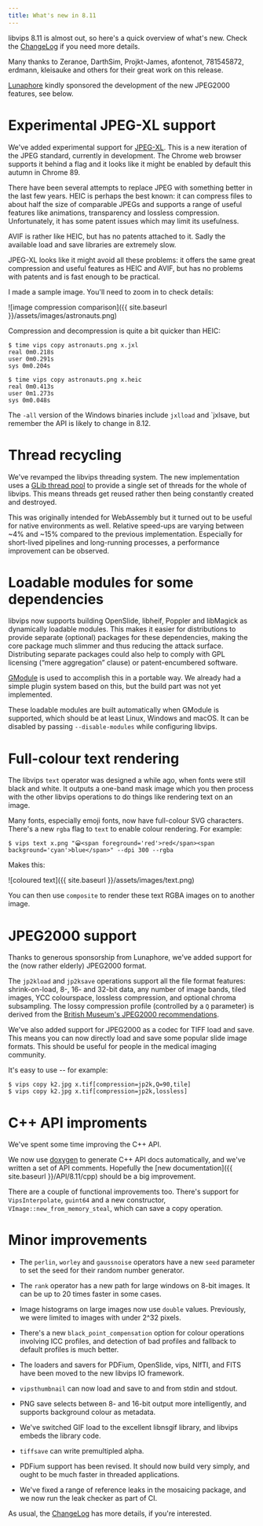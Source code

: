 ```yaml
---
title: What's new in 8.11
---
```


libvips 8.11 is almost out, so here's a quick overview of what's new. Check
the [ChangeLog](https://github.com/libvips/libvips/blob/master/ChangeLog)
if you need more details.

Many thanks to Zeranoe, DarthSim, Projkt-James, afontenot, 781545872, erdmann,
kleisauke and others for their great work on this release.

[Lunaphore](https://www.lunaphore.ch/) kindly sponsored the development of
the new JPEG2000 features, see below.

# Experimental JPEG-XL support

We've added experimental support for [JPEG-XL](https://jpeg.org/jpegxl/).
This is a new iteration of the JPEG standard, currently in development. The
Chrome web browser supports it behind a flag and it looks like it might be
enabled by default this autumn in Chrome 89.

There have been several attempts to replace JPEG with something better in the
last few years. HEIC is perhaps the best known: it can compress files to about
half the size of comparable JPEGs and supports a range of useful features
like animations, transparency and lossless compression. Unfortunately,
it has some patent issues which may limit its usefulness.

AVIF is rather like HEIC, but has no patents attached to it. Sadly the
available load and save libraries are extremely slow.

JPEG-XL looks like it might avoid all these problems: it offers the same great
compression and useful features as HEIC and AVIF, but has no problems with 
patents and is fast enough to be practical. 

I made a sample image. You'll need to zoom in to check details:

![image compression comparison]({{ site.baseurl }}/assets/images/astronauts.png)

Compression and decompression is quite a bit quicker than HEIC:

```
$ time vips copy astronauts.png x.jxl
real 0m0.218s
user 0m0.291s
sys 0m0.204s

$ time vips copy astronauts.png x.heic
real 0m0.413s
user 0m1.273s
sys 0m0.048s 
```

The `-all` version of the Windows binaries include `jxlload` and `jxlsave, but
remember the API is likely to change in 8.12.

# Thread recycling

We've revamped the libvips threading system.
The new implementation uses a [GLib thread
pool](https://developer.gnome.org/glib/stable/glib-Thread-Pools.html)
to provide a single set of threads for the whole of libvips. This means
threads get reused rather then being constantly created and destroyed.

This was originally intended for WebAssembly but it turned out to be useful
for native environments as well. Relative speed-ups are varying between ~4%
and ~15% compared to the previous implementation. Especially for short-lived
pipelines and long-running processes, a performance improvement can be observed.

# Loadable modules for some dependencies

libvips now supports building OpenSlide, libheif, Poppler and libMagick
as dynamically loadable modules. This makes it easier for distributions to
provide separate (optional) packages for these dependencies, making the core
package much slimmer and thus reducing the attack surface. Distributing
separate packages could also help to comply with GPL licensing (“mere
aggregation” clause) or patent-encumbered software.

[GModule](https://developer.gnome.org/glib/stable/glib-Dynamic-Loading-of-Modules.html)
is used to accomplish this in a portable way. We already had a simple plugin
system based on this, but the build part was not yet implemented.

These loadable modules are built automatically when GModule is supported,
which should be at least Linux, Windows and macOS. It can be disabled by
passing `--disable-modules` while configuring libvips.

# Full-colour text rendering

The libvips `text` operator was designed a while ago, when fonts were still
black and white. It outputs a one-band mask image which you then process with
the other libvips operations to do things like rendering text on an image.

Many fonts, especially emoji fonts, now have full-colour SVG characters.
There's a new `rgba` flag to `text` to enable colour rendering. For example:

```
$ vips text x.png "😀<span foreground='red'>red</span><span background='cyan'>blue</span>" --dpi 300 --rgba
```

Makes this:

![coloured text]({{ site.baseurl }}/assets/images/text.png)

You can then use `composite` to render these text RGBA images on to another
image.

# JPEG2000 support

Thanks to generous sponsorship from Lunaphore, we've added support for the
(now rather elderly) JPEG2000 format.

The `jp2kload` and `jp2ksave` operations support all the file format
features: shrink-on-load, 8-, 16- and 32-bit data, any number of
image bands, tiled images, YCC colourspace, lossless compression, and
optional chroma subsampling. The lossy compression profile (controlled
by a `Q` parameter) is derived from the [British Museum's JPEG2000
recommendations](https://purl.pt/24107/1/iPres2013_PDF/An%20Analysis%20of%20Contemporary%20JPEG2000%20Codecs%20for%20Image%20Format%20Migration.pdf).

We've also added support for JPEG2000 as a codec for TIFF load and save. This
means you can now directly load and save some popular slide image formats.
This should be useful for people in the medical imaging community.

It's easy to use -- for example:

```
$ vips copy k2.jpg x.tif[compression=jp2k,Q=90,tile]
$ vips copy k2.jpg x.tif[compression=jp2k,lossless]
```

# C++ API improments

We've spent some time improving the C++ API. 

We now use [doxygen](https://www.doxygen.nl) to generate C++ API docs
automatically, and we've written a set of API comments. Hopefully the [new
documentation]({{ site.baseurl }}/API/8.11/cpp) should be a big improvement.

There are a couple of functional improvements too. There's support for
`VipsInterpolate`, `guint64` and a new constructor,
`VImage::new_from_memory_steal`, which can save a copy operation.

# Minor improvements

- The `perlin`, `worley` and `gaussnoise` operators have a new `seed`
  parameter to set the seed for their random number generator.

- The `rank` operator has a new path for large windows on 8-bit images. It can
  be up to 20 times faster in some cases.

- Image histograms on large images now use `double` values. Previously,
  we were limited to images with under 2^32 pixels.

- There's a new `black_point_compensation` option for colour operations
  involving ICC profiles, and detection of bad profiles and fallback to
  default profiles is much better.

- The loaders and savers for PDFium, OpenSlide, vips, NIfTI, and FITS have
  been moved to the new libvips IO framework.

- `vipsthumbnail` can now load and save to and from stdin and stdout.

- PNG save selects between 8- and 16-bit output more intelligently, and
  supports background colour as metadata.

- We've switched GIF load to the excellent libnsgif library, and libvips
  embeds the library code.

- `tiffsave` can write premultipled alpha.

- PDFium support has been revised. It should now build very simply, and ought
  to be much faster in threaded applications.

- We've fixed a range of reference leaks in the mosaicing package, and we
  now run the leak checker as part of CI.

As usual,
the [ChangeLog](https://github.com/libvips/libvips/blob/master/ChangeLog)
has more details, if you're interested.

